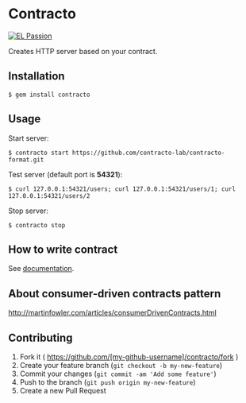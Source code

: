 # Contracto

[![EL Passion](https://img.shields.io/badge/Supported%20by-EL%20Passion-36b452.svg)](https://github.com/elpassion)

Creates HTTP server based on your contract.

## Installation
    
    $ gem install contracto

## Usage

Start server:

    $ contracto start https://github.com/contracto-lab/contracto-format.git
    
Test server (default port is __54321__):

    $ curl 127.0.0.1:54321/users; curl 127.0.0.1:54321/users/1; curl 127.0.0.1:54321/users/2
    
Stop server: 

    $ contracto stop

## How to write contract

See [documentation](https://github.com/kv109/contracto_sample-contract).

## About consumer-driven contracts pattern

http://martinfowler.com/articles/consumerDrivenContracts.html

## Contributing

1. Fork it ( https://github.com/[my-github-username]/contracto/fork )
2. Create your feature branch (`git checkout -b my-new-feature`)
3. Commit your changes (`git commit -am 'Add some feature'`)
4. Push to the branch (`git push origin my-new-feature`)
5. Create a new Pull Request
